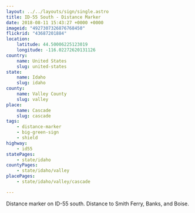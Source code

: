 ```yaml
---
layout: ../../layouts/sign/single.astro
title: ID-55 South - Distance Marker
date: 2018-08-11 15:43:27 +0000 +0000
imageid: "4927307326876768450"
flickrid: "43687201884"
location:
    latitude: 44.50006225123019
    longitude: -116.02272620131126
country:
    name: United States
    slug: united-states
state:
    name: Idaho
    slug: idaho
county:
    name: Valley County
    slug: valley
place:
    name: Cascade
    slug: cascade
tags:
    - distance-marker
    - big-green-sign
    - shield
highway:
    - id55
statePages:
    - state/idaho
countyPages:
    - state/idaho/valley
placePages:
    - state/idaho/valley/cascade

---
```

Distance marker on ID-55 south.  Distance to Smith Ferry, Banks, and Boise.
